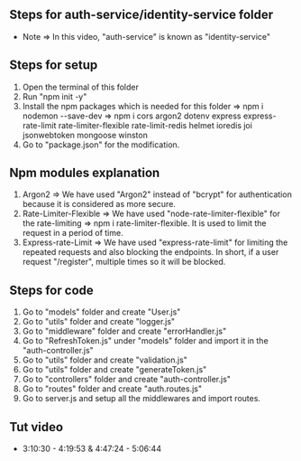 ## Steps for auth-service/identity-service folder
- Note => In this video, "auth-service" is known as "identity-service"

## Steps for setup
1. Open the terminal of this folder
2. Run "npm init -y" 
3. Install the npm packages which is needed for this folder 
=> npm i nodemon --save-dev
=> npm i cors argon2 dotenv express express-rate-limit rate-limiter-flexible rate-limit-redis helmet ioredis joi jsonwebtoken mongoose  winston 
4. Go to "package.json" for the modification.


## Npm modules explanation
1. Argon2 => We have used "Argon2" instead of "bcrypt" for authentication because it is considered as more secure. 
2. Rate-Limiter-Flexible => We have used "node-rate-limiter-flexible" for the rate-limiting => npm i rate-limiter-flexible. It is used to limit the request in a period of time.
3. Express-rate-Limit => We have used "express-rate-limit" for limiting the repeated requests and also blocking the endpoints. In short, if a user request "/register", multiple times so it will be blocked.


## Steps for code
1. Go to "models" folder and create "User.js"
2. Go to "utils" folder and create "logger.js"
3. Go to "middleware" folder and create  "errorHandler.js"
4. Go to "RefreshToken.js" under "models" folder and import it in the "auth-controller.js" 
5. Go to "utils" folder and create "validation.js" 
6. Go to "utils" folder and create "generateToken.js" 
7. Go to "controllers" folder and create "auth-controller.js"
8. Go to "routes" folder and create "auth.routes.js"
9. Go to server.js and setup all the middlewares and import routes.

## Tut video 
- 3:10:30 - 4:19:53 & 4:47:24 - 5:06:44



